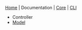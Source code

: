 [Home](https://jaysaurus.github.io/Co.Koa) | Documentation | <a title="co-koa-core on github" href="./miniSite/https://github.com/jaysaurus/co-koa-core">Core</a> | <a title="co-koa-cli on github" href="./miniSite/https://github.com/jaysaurus/co-koa-cli">CLI</a>

* Controller
* [Model](Model.md)
